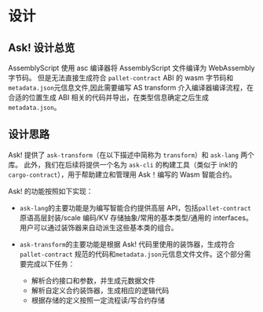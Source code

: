 # 设计

## Ask! 设计总览

AssemblyScript 使用 asc 编译器将 AssemblyScript 文件编译为 WebAssembly 字节码。 但是无法直接生成符合 `pallet-contract` ABI 的 wasm 字节码和`metadata.json`元信息文件,因此需要编写 AS transform 介入编译器编译流程，在合适的位置生成 ABI 相关的代码并导出，在类型信息确定之后生成 `metadata.json`。

## 设计思路

Ask! 提供了 `ask-transform`（在以下描述中简称为 `transform`）和 `ask-lang` 两个库。
此外，我们在后续将提供一个名为 `ask-cli` 的构建工具（类似于 ink!的`cargo-contract`），用于帮助建立和管理用 Ask！编写的 Wasm 智能合约。

Ask! 的功能按照如下实现：

- `ask-lang`的主要功能是为编写智能合约提供高层 API，包括`pallet-contract`原语高层封装/scale 编码/KV 存储抽象/常用的基本类型/通用的 interfaces。用户可以通过装饰器来自动派生这些基本类的组合。
- `ask-transform`的主要功能是根据 Ask! 代码里使用的装饰器，生成符合`pallet-contract` 规范的代码和`metadata.json`元信息文件文件。这个部分需要完成以下任务：

  - 解析合约接口和参数，并生成元数据文件
  - 解析自定义合约装饰器，生成相应的逻辑代码
  - 根据存储的定义按照一定流程读/写合约存储

<!-- TODO: 未实现 -->
<!-- - `ask-cli`的主要功能是在 cli 中管理 Ask!项目，其中包括以下功能：

  - 创建 ask!合约模板。
  - 使用额外的工具如 wasm-opt 来优化 wasm 代码
  - 检查所生成的 Wasm 代码的合法性。 -->
